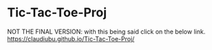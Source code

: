 # Tic-Tac-Toe-Proj
NOT THE FINAL VERSION:
with this being said click on the below link.
https://claudiubu.github.io/Tic-Tac-Toe-Proj/
